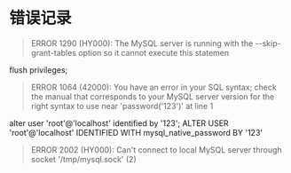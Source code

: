 # 错误记录


> ERROR 1290 (HY000): The MySQL server is running with the --skip-grant-tables option so it cannot execute this statemen

flush privileges;

> ERROR 1064 (42000): You have an error in your SQL syntax; check the manual that corresponds to your MySQL server version for the right syntax to use near 'password('123')' at line 1

alter user 'root'@'localhost' identified by '123';
ALTER USER 'root'@'localhost' IDENTIFIED WITH mysql_native_password BY '123'

> ERROR 2002 (HY000): Can't connect to local MySQL server through socket '/tmp/mysql.sock' (2)

